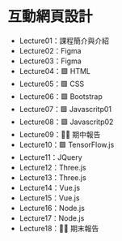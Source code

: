 # 互動網頁設計

-   Lecture01：課程簡介與介紹
-   Lecture02：Figma
-   Lecture03：Figma
-   Lecture04：🟩 HTML
-   Lecture05：🟩 CSS
-   Lecture06：🟩 Bootstrap
-   Lecture07：🟩 Javascritp01
-   Lecture08：🟩 Javascritp02
-   Lecture09：🧑‍🏫 期中報告
-   Lecture10：🟩 TensorFlow.js
-   Lecture11：JQuery
-   Lecture12：Three.js
-   Lecture13：Three.js
-   Lecture14：Vue.js
-   Lecture15：Vue.js
-   Lecture16：Node.js
-   Lecture17：Node.js
-   Lecture18：🧑‍🏫 期末報告
